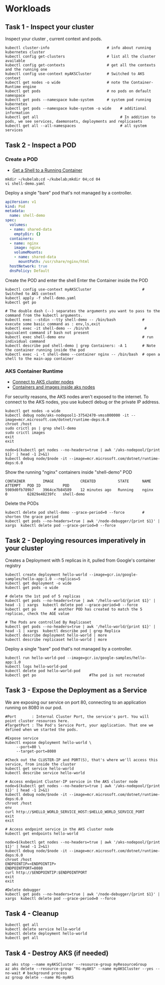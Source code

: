 # Workloads

## Task 1 - Inspect your cluster

Inspect your cluster , current context and pods.

```
kubectl cluster-info                          # info about running kubernetes cluster
kubectl config get-clusters                   # list all the cluster available
kubectl config get-contexts                   # get all the contexts and the running one
kubectl config use-context myAKSCluster       # Switched to AKS context
kubectl get nodes -o wide                     # note the Container-Runtime engine
kubectl get pods                              # no pods on default namespace
kubectl get pods --namespace kube-system      # system pod running kubernetes
kubectl get pods --namespace kube-system -o wide    # additional information
kubectl get all                                     # In addition to pods, we see services, daemonsets, deployments and replicasets
kubectl get all --all-namespaces                    # all system services
```

## Task 2 - Inspect a POD

### Create a POD

- [Get a Shell to a Running Container](https://kubernetes.io/docs/tasks/debug/debug-application/get-shell-running-container/)

```
mkdir ~/kubelab;cd ~/kubelab;mkdir 04;cd 04
vi shell-demo.yaml
```

Deploy a single "bare" pod that's not managed by a controller.

```yaml
apiVersion: v1
kind: Pod
metadata:
  name: shell-demo
spec:
  volumes:
  - name: shared-data
    emptyDir: {}
  containers:
  - name: nginx
    image: nginx
    volumeMounts:
    - name: shared-data
      mountPath: /usr/share/nginx/html
  hostNetwork: true
  dnsPolicy: Default
```

Create the POD and enter the shell
Enter the Container inside the POD

```
kubectl config use-context myAKSCluster                       # Switched to AKS context
kubectl apply -f shell-demo.yaml
kubectl get po

# The double dash (--) separates the arguments you want to pass to the command from the kubectl arguments.
kubectl exec --stdin --tty shell-demo -- /bin/bash            # execute some basic command as : env,ls,exit
kubectl exec -it shell-demo -- /bin/sh                         # equivalent command if bash not present
kubectl exec shell-demo env                                   # run individual command
kubectl describe pod shell-demo | grep Containers: -A 1       # Note the container running inside the pod
kubectl exec -i -t shell-demo --container nginx -- /bin/bash  # open a shell to the main-app container
```

### AKS Container Runtime

- [Connect to AKS cluster nodes](https://learn.microsoft.com/en-us/azure/aks/node-access)
- [Containers and images inside aks nodes](https://stackoverflow.com/questions/71705752/how-to-check-docker-containers-and-images-inside-aks-nodes)

For security reasons, the AKS nodes aren't exposed to the internet. To connect to the AKS nodes, you use kubectl debug or the private IP address.

```
kubectl get nodes -o wide
kubectl debug node/aks-nodepool1-37542470-vmss000000 -it --image=mcr.microsoft.com/dotnet/runtime-deps:6.0
chroot /host
sudo crictl ps | grep shell-demo
sudo crictl images
exit
exit

node=$(kubectl get nodes --no-headers=true | awk '/aks-nodepool/{print $1}' | head -1 2>&1)
kubectl debug node/$node -it --image=mcr.microsoft.com/dotnet/runtime-deps:6.0
```

Show the running "nginx" containers inside "shell-demo" POD

```
CONTAINER        IMAGE            CREATED          STATE      NAME     ATTEMPT   POD ID          POD
5989d0fb789b7    3964ce7b84589    12 minutes ago   Running    nginx    0         62829e48239fc   shell-demo
```

Delete the PODs

```
kubectl delete pod shell-demo --grace-period=0 --force        # shorten the grace period
kubectl get pods --no-headers=true | awk '/node-debugger/{print $1}' | xargs  kubectl delete pod --grace-period=0 --force
```

## Task 2 - Deploying resources imperatively in your cluster

Creates a Deployment with 5 replicas in it, pulled from Google's container registry

```
kubectl create deployment hello-world --image=gcr.io/google-samples/hello-app:1.0 --replicas=5
kubectl get deployment -o wide
kubectl get pods -o wide

# delete the 1st pod of 5 replicas
kubectl get pods --no-headers=true | awk '/hello-world/{print $1}' | head -1 | xargs  kubectl delete pod --grace-period=0 --force
kubectl get po        # another POD has created to match the 5 replicas, check the AGE value

# The Pods are controlled By Replicaset
kubectl get pods --no-headers=true | awk '/hello-world/{print $1}' | head -1 | xargs  kubectl describe pod | grep Replica
kubectl describe deployment hello-world | more
kubectl describe replicaset hello-world | more
```

Deploy a single "bare" pod that's not managed by a controller.

```
kubectl run hello-world-pod --image=gcr.io/google-samples/hello-app:1.0
kubectl logs hello-world-pod
kubectl delete pod hello-world-pod
kubectl get po                        #The pod is not recreated
```

## Task 3 - Expose the Deployment as a Service

We are exposing our service on port 80, connecting to an application running on 8080 in our pod.

```
#Port       : Internal Cluster Port, the service's port. You will point cluster resources here.
#TargetPort : The Pod's Service Port, your application. That one we defined when we started the pods.

#Expose service
kubectl expose deployment hello-world \
     --port=80 \
     --target-port=8080

#Check out the CLUSTER-IP and PORT(S), that's where we'll access this service, from inside the cluster
kubectl get service hello-world
kubectl describe service hello-world

# Access endpoint Cluster-IP service in the AKS cluster node
node=$(kubectl get nodes --no-headers=true | awk '/aks-nodepool/{print $1}' | head -1 2>&1)
kubectl debug node/$node -it --image=mcr.microsoft.com/dotnet/runtime-deps:6.0
chroot /host
env
curl http://$HELLO_WORLD_SERVICE_HOST:$HELLO_WORLD_SERVICE_PORT
exit
exit

# Access endpoint service in the AKS cluster node
kubectl get endpoints hello-world

node=$(kubectl get nodes --no-headers=true | awk '/aks-nodepool/{print $1}' | head -1 2>&1)
kubectl debug node/$node -it --image=mcr.microsoft.com/dotnet/runtime-deps:6.0
chroot /host
ENDPOINTIP=<ENDPOINTIP>
ENDPOINTPORT=8080
curl http://$ENDPOINTIP:$ENDPOINTPORT
exit
exit

#Delete debugger
kubectl get pods --no-headers=true | awk '/node-debugger/{print $1}' | xargs  kubectl delete pod --grace-period=0 --force
```

## Task 4 - Cleanup

```
kubectl get all
kubectl delete service hello-world
kubectl delete deployment hello-world
kubectl get all
```

## Task 4 - Destroy AKS (if needed)

```
az aks stop --name myAKSCluster --resource-group myResourceGroup
az aks delete --resource-group "RG-myAKS" --name myAKSCluster --yes --no-wait # background process
az group delete --name RG-myAKS
```
